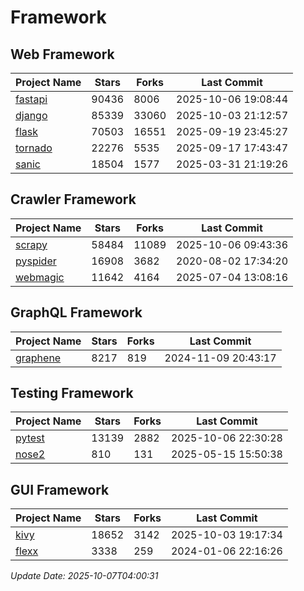 # Framework

## Web Framework
| Project Name | Stars | Forks | Last Commit |
| ------------ | ----- | ----- | ----------- |
| [fastapi](https://github.com/fastapi/fastapi) | 90436 | 8006 | 2025-10-06 19:08:44 |
| [django](https://github.com/django/django) | 85339 | 33060 | 2025-10-03 21:12:57 |
| [flask](https://github.com/pallets/flask) | 70503 | 16551 | 2025-09-19 23:45:27 |
| [tornado](https://github.com/tornadoweb/tornado) | 22276 | 5535 | 2025-09-17 17:43:47 |
| [sanic](https://github.com/sanic-org/sanic) | 18504 | 1577 | 2025-03-31 21:19:26 |

## Crawler Framework
| Project Name | Stars | Forks | Last Commit |
| ------------ | ----- | ----- | ----------- |
| [scrapy](https://github.com/scrapy/scrapy) | 58484 | 11089 | 2025-10-06 09:43:36 |
| [pyspider](https://github.com/binux/pyspider) | 16908 | 3682 | 2020-08-02 17:34:20 |
| [webmagic](https://github.com/code4craft/webmagic) | 11642 | 4164 | 2025-07-04 13:08:16 |

## GraphQL Framework
| Project Name | Stars | Forks | Last Commit |
| ------------ | ----- | ----- | ----------- |
| [graphene](https://github.com/graphql-python/graphene) | 8217 | 819 | 2024-11-09 20:43:17 |

## Testing Framework
| Project Name | Stars | Forks | Last Commit |
| ------------ | ----- | ----- | ----------- |
| [pytest](https://github.com/pytest-dev/pytest) | 13139 | 2882 | 2025-10-06 22:30:28 |
| [nose2](https://github.com/nose-devs/nose2) | 810 | 131 | 2025-05-15 15:50:38 |

## GUI Framework
| Project Name | Stars | Forks | Last Commit |
| ------------ | ----- | ----- | ----------- |
| [kivy](https://github.com/kivy/kivy) | 18652 | 3142 | 2025-10-03 19:17:34 |
| [flexx](https://github.com/flexxui/flexx) | 3338 | 259 | 2024-01-06 22:16:26 |

*Update Date: 2025-10-07T04:00:31*